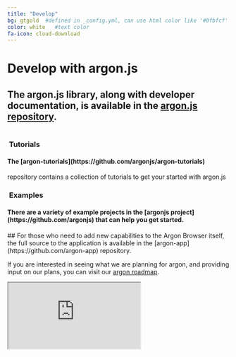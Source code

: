 ```yaml
---
title: "Develop"
bg: gtgold  #defined in _config.yml, can use html color like '#0fbfcf'
color: white   #text color
fa-icon: cloud-download
---
```

# Develop with argon.js

## The argon.js library, along with developer documentation, is available in the [argon.js repository](https://github.com/argonjs/argon.js).   

<div class="container">
<div class="row">
  <div class="column halfx">
    <h3 class="text-purple"><i class="fa fa-cog text-grey"></i>&nbsp;Tutorials</h3>
    <h4>The [argon-tutorials](https://github.com/argonjs/argon-tutorials)</h4> repository contains a collection of tutorials to get your started with argon.js
  </div>
  <div class="column halfx">
    <h3 class="text-purple"><i class="fa fa-leaf text-grey"></i>&nbsp;Examples</h3>
    <h4>There are a variety of example projects in the [argonjs project](https://github.com/argonjs) that can help you get started.</h4>
  </div>
</div>
</div>
## For those who need to add new capabilities to the Argon Browser itself, the full source to the application is available in the [argon-app](https://github.com/argon-app) repository.

If you are interested in seeing what we are planning for argon, and providing input on our plans, you can visit our [argon roadmap](https://trello.com/b/gBsEa8eg).

<div class="container">
<div class="row">
<div class="column full">
  <iframe src="https://trello.com/b/gBsEa8eg.html"></iframe>
  </div>
</div>
</div>
